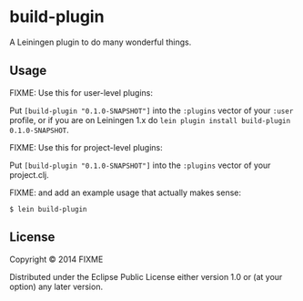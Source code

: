 # build-plugin

A Leiningen plugin to do many wonderful things.

## Usage

FIXME: Use this for user-level plugins:

Put `[build-plugin "0.1.0-SNAPSHOT"]` into the `:plugins` vector of your
`:user` profile, or if you are on Leiningen 1.x do `lein plugin install
build-plugin 0.1.0-SNAPSHOT`.

FIXME: Use this for project-level plugins:

Put `[build-plugin "0.1.0-SNAPSHOT"]` into the `:plugins` vector of your project.clj.

FIXME: and add an example usage that actually makes sense:

    $ lein build-plugin

## License

Copyright © 2014 FIXME

Distributed under the Eclipse Public License either version 1.0 or (at
your option) any later version.
